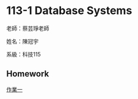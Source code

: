 # 113-1 Database Systems

老師：蔡芸琤老師

姓名：陳冠宇

系級：科技115
## Homework

[作業一](https://github.com/guanyu1127/guan/tree/main/HW_1)
